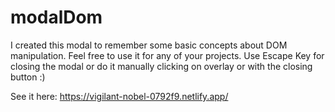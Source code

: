 # modalDom
I created this modal to remember some basic concepts about DOM manipulation. Feel free to use it for any of your projects.
Use Escape Key for closing the modal or do it manually clicking on overlay or with the closing button :)

See it here: https://vigilant-nobel-0792f9.netlify.app/
